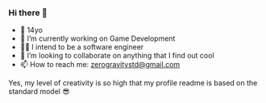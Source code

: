 ### Hi there 👋

- 🧒 14yo
- 🔭 I’m currently working on Game Development
- :man_technologist: I intend to be a software engineer
- 👯 I’m looking to collaborate on anything that I find out cool
- 📫 How to reach me: zerogravitystd@gmail.com

Yes, my level of creativity is so high that my profile readme is based on the standard model :sunglasses:
